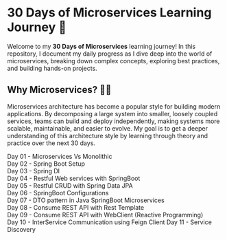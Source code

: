 

# 30 Days of Microservices Learning Journey 🚀

Welcome to my **30 Days of Microservices** learning journey! In this repository, I document my daily progress as I dive deep into the world of microservices, breaking down complex concepts, exploring best practices, and building hands-on projects.

## Why Microservices? 🧑‍💻

Microservices architecture has become a popular style for building modern applications. By decomposing a large system into smaller, loosely coupled services, teams can build and deploy independently, making systems more scalable, maintainable, and easier to evolve. My goal is to get a deeper understanding of this architecture style by learning through theory and practice over the next 30 days.

Day 01 - Microservices Vs Monolithic </br>
Day 02 - Spring Boot Setup </br>
Day 03 - Spring DI </br>
Day 04 - Restful Web services with SpringBoot</br>
Day 05 - Restful CRUD with Spring Data JPA</br>
Day 06 - SpringBoot Configurations </br>
Day 07 - DTO pattern in Java SpringBoot Microservices</br>
Day 08 - Consume REST API with Rest Template</br>
Day 09 - Consume REST API with WebClient (Reactive Programming)</br>
Day 10 - InterService Communication using Feign Client
Day 11 - Service Discovery


